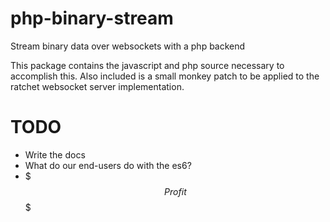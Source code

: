 # php-binary-stream
Stream binary data over websockets with a php backend

This package contains the javascript and php source necessary to accomplish this.
Also included is a small monkey patch to be applied to the ratchet websocket server implementation.

TODO
===========================
- Write the docs
- What do our end-users do with the es6?
- $$$ Profit $$$
